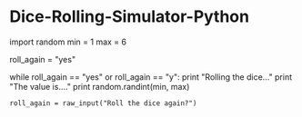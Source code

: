 # Dice-Rolling-Simulator-Python
import random
min = 1
max = 6

roll_again = "yes"

while roll_again == "yes" or roll_again == "y":
    print "Rolling the dice..."
    print "The value is...."
    print random.randint(min, max)

    roll_again = raw_input("Roll the dice again?")
